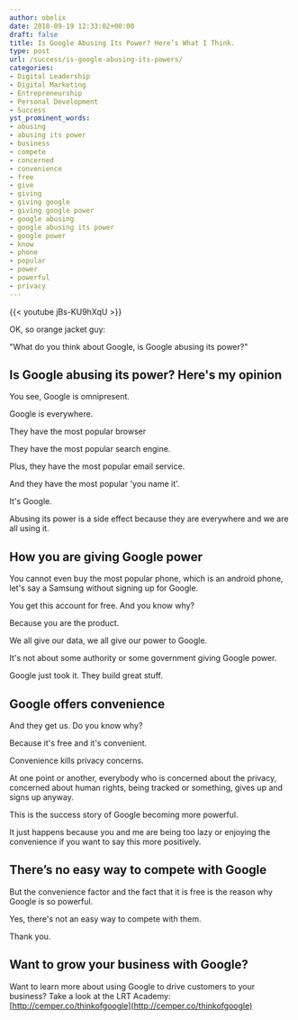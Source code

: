 ```yaml
---
author: obelix
date: 2018-09-19 12:33:02+00:00
draft: false
title: Is Google Abusing Its Power? Here’s What I Think.
type: post
url: /success/is-google-abusing-its-powers/
categories:
- Digital Leadership
- Digital Marketing
- Entrepreneurship
- Personal Development
- Success
yst_prominent_words:
- abusing
- abusing its power
- business
- compete
- concerned
- convenience
- free
- give
- giving
- giving google
- giving google power
- google abusing
- google abusing its power
- google power
- know
- phone
- popular
- power
- powerful
- privacy
---
```


{{< youtube jBs-KU9hXqU >}}

OK, so orange jacket guy:

"What do you think about Google, is Google abusing its power?"


## Is Google abusing its power? Here's my opinion


You see, Google is omnipresent.

Google is everywhere.

They have the most popular browser

They have the most popular search engine.

Plus, they have the most popular email service.

And they have the most popular 'you name it'.

It's Google.

Abusing its power is a side effect because they are everywhere and we are all using it.


## How you are giving Google power


You cannot even buy the most popular phone, which is an android phone, let's say a Samsung without signing up for Google.

You get this account for free. And you know why?

Because you are the product.

We all give our data, we all give our power to Google.

It's not about some authority or some government giving Google power.

Google just took it. They build great stuff.


## Google offers convenience


And they get us. Do you know why?

Because it's free and it's convenient.

Convenience kills privacy concerns.

At one point or another, everybody who is concerned about the privacy, concerned about human rights, being tracked or something, gives up and signs up anyway.

This is the success story of Google becoming more powerful.

It just happens because you and me are being too lazy or enjoying the convenience if you want to say this more positively.


## There’s no easy way to compete with Google


But the convenience factor and the fact that it is free is the reason why Google is so powerful.

Yes, there's not an easy way to compete with them.

Thank you.


## Want to grow your business with Google?


Want to learn more about using Google to drive customers to your business? Take a look at the LRT Academy: [http://cemper.co/thinkofgoogle](http://cemper.co/thinkofgoogle)
